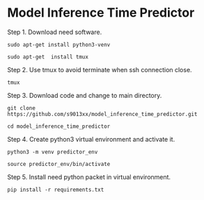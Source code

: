 # Model Inference Time Predictor

Step 1. Download need software.

    sudo apt-get install python3-venv

    sudo apt-get  install tmux


Step 2. Use tmux to avoid terminate when ssh connection close.

    tmux

Step 3. Download code and change to main directory.

    git clone https://github.com/s9013xx/model_inference_time_predictor.git

    cd model_inference_time_predictor

Step 4. Create python3 virtual environment and activate it.

    python3 -m venv predictor_env

    source predictor_env/bin/activate

Step 5. Install need python packet in virtual environment.

    pip install -r requirements.txt

